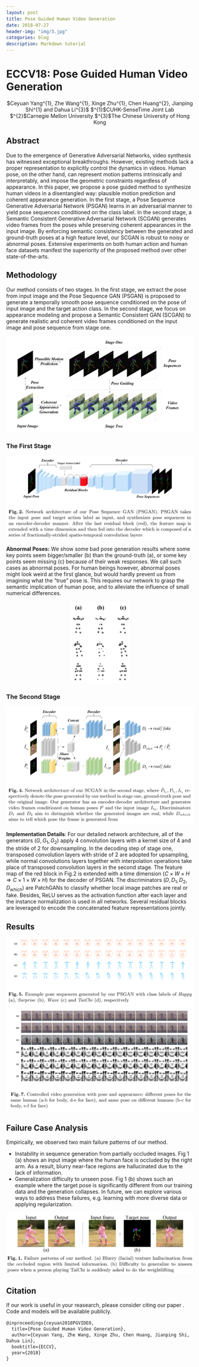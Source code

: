 ```yaml
---
layout: post
title: Pose Guided Human Video Generation
date: 2018-07-27
header-img: "img/3.jpg"  
categories: blog
description: Markdown tutorial
---
```


# ECCV18: Pose Guided Human Video Generation
<div align="center">
$Ceyuan Yang^{1}, Zhe Wang^{1}, Xinge Zhu^{1}, Chen Huang^{2}, Jianping Shi^{1} and Dahua Li^{3}$
$^{1}$CUHK-SenseTime Joint Lab
$^{2}$Carnegie Mellon University
$^{3}$The Chinese University of Hong Kong
</div>

## Abstract

Due to the emergence of Generative Adversarial Networks, video synthesis has witnessed exceptional breakthroughs. However, existing methods lack a proper representation to explicitly control the dynamics in videos. Human pose, on the other hand, can represent motion patterns intrinsically and interpretably, and impose the geometric constraints regardless of appearance. In this paper, we propose a pose guided method to synthesize human videos in a disentangled way: plausible motion prediction and coherent appearance generation. In the first stage, a Pose Sequence Generative Adversarial Network (PSGAN) learns in an adversarial manner to yield pose sequences conditioned on the class label. In the second stage, a Semantic Consistent Generative Adversarial Network (SCGAN) generates video frames from the poses while preserving coherent appearances in the input image. By enforcing semantic consistency between the generated and ground-truth poses at a high feature level, our SCGAN is robust to noisy or abnormal poses. Extensive experiments on both human action and human face datasets manifest the superiority of the proposed method over other state-of-the-arts.

## Methodology

Our method consists of two stages. In the first stage, we extract the pose from input image and the Pose Sequence GAN (PSGAN) is proposed to generate a temporally smooth pose sequence conditioned on the pose of input image and the target action class. In the second stage, we focus on appearance modeling and propose a Semantic Consistent GAN (SCGAN) to generate realistic and coherent video frames conditioned on the input image and pose sequence from stage one.						

<div align="center">
	<img src="/img/postimg/PIPELINE.jpg" alt="img1">
</div>


### The First Stage

<div align="center">
	<img src="/img/postimg/psgan.png" alt="img1">
</div>

**Abnormal Poses:** We show some bad pose generation results where some key points seem bigger/smaller (b) than the ground-truth (a), or some key points seem missing (c) because of their weak responses. We call such cases as abnormal poses. For human beings however, abnormal poses might look weird at the first glance, but would hardly prevent us from imagining what the “true” pose is. This requires our network to grasp the semantic implication of human pose, and to alleviate the influence of small numerical differences.

<div align="center">
	<img src="/img/postimg/ap.png" alt="img1" width="160px">
</div>




### The Second Stage

<div align="center">
	<img src="/img/postimg/scgan.png" alt="img1">
</div>

**Implementation Details**: For our detailed network architecture, all of the generators $(G,G_{1},G_{2})$ apply 4 convolution layers with a kernel size of 4 and the stride of 2 for downsampling. In the decoding step of stage one, transposed convolution layers with stride of 2 are adopted for upsampling, while normal convolutions layers together with interpolation operations take place of transposed convolution layers in the second stage. The feature map of the red block in Fig.2 is extended with a time dimension ($C \times W \times H \Rightarrow C \times 1 \times W \times H$) for the decoder of PSGAN. The discriminators $(D, D_{1}, D_{2}, D_{which})$ are PatchGANs to classify whether local image patches are real or fake. Besides, ReLU serves as the activation function after each layer and the instance normalization is used in all networks. Several residual blocks are leveraged to encode the concatenated feature representations jointly. 

## Results

<div align="center">
	<img src="/img/postimg/pose.png" alt="img1">
</div>

<div align="center">
	<img src="/img/postimg/video.png" alt="img1">
</div>	

## Failure Case Analysis

Empirically, we observed two main failure patterns of our method. 

- Instability in sequence generation from partially occluded images. Fig 1 (a) shows an input image where the human face is occluded by the right arm. As a result, blurry near-face regions are hallucinated due to the lack of information. 
- Generalization difficulty to unseen pose. Fig 1 (b) shows such an example where the target pose is significantly different from our training data and the generation collapses. In future, we can explore various ways to address these failures, e.g. learning with more diverse data or applying regularization.

<div align="center">
	<img src="/img/postimg/fc.png" alt="img1">
</div>	

## Citation

If our work is  useful in your reasearch, please consider citing our paper . Code and models will be available publicly. 

```
@inproceedings{ceyuan2018PGVIDEO,
  title={Pose Guided Human Video Generation},
  author={Ceyuan Yang, Zhe Wang, Xinge Zhu, Chen Huang, Jianping Shi, Dahua Lin},
  booktitle={ECCV},
  year={2018}
}
```
